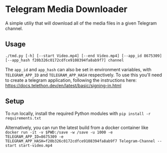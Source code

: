 # Telegram Media Downloader

A simple utiliy that will download all of the media files in a given Telegram channel.

## Usage

`./tmd.py [-h] [--start Video.mp4] [--end Video.mp4] [--app_id 8675309] [--app_hash f20b326c0172cdfce9108394fa8ab9f7] channel`

The `app_id` and `app_hash` can also be set in environment variables, with `TELEGRAM_APP_ID` and `TELEGRAM_APP_HASH` respectively.  To use this you'll need to create a telegram application, following the instructions here: https://docs.telethon.dev/en/latest/basic/signing-in.html

## Setup

To run locally, install the required Python modules with `pip install -r requirements.txt`

Alternatively, you can run the latest build from a docker container like `docker run -it -v $PWD:/save -w /save -u 1000 -e TELEGRAM_APP_ID=8675309 -e TELEGRAM_APP_HASH=f20b326c0172cdfce9108394fa8ab9f7 Telegram-Channel --start start-video.mp4`
